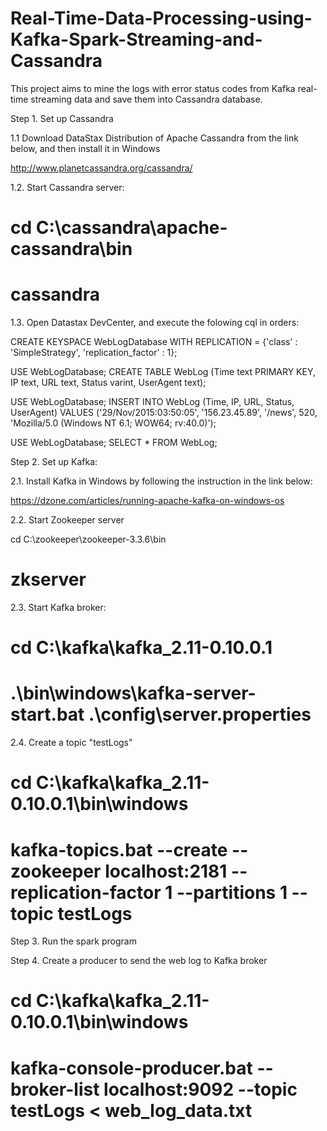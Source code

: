 # Real-Time-Data-Processing-using-Kafka-Spark-Streaming-and-Cassandra
This project aims to mine the logs with error status codes from Kafka real-time streaming data and save them into Cassandra database.

Step 1. Set up Cassandra

1.1 Download DataStax Distribution of Apache Cassandra from the link below, and then install it in Windows

http://www.planetcassandra.org/cassandra/

1.2. Start Cassandra server:

  # cd C:\cassandra\apache-cassandra\bin

  # cassandra

1.3. Open Datastax DevCenter, and execute the folowing cql in orders:

CREATE KEYSPACE WebLogDatabase WITH REPLICATION = {'class' : 'SimpleStrategy', 'replication_factor' : 1};

USE WebLogDatabase; CREATE TABLE WebLog (Time text PRIMARY KEY, IP text, URL text, Status varint, UserAgent text);

USE WebLogDatabase; INSERT INTO WebLog (Time, IP, URL, Status, UserAgent) VALUES ('29/Nov/2015:03:50:05', '156.23.45.89', '/news', 520, 'Mozilla/5.0 (Windows NT 6.1; WOW64; rv:40.0)');

USE WebLogDatabase; SELECT * FROM WebLog;

Step 2. Set up Kafka: 

2.1. Install Kafka in Windows by following the instruction in the link below:

https://dzone.com/articles/running-apache-kafka-on-windows-os

2.2. Start Zookeeper server

cd C:\zookeeper\zookeeper-3.3.6\bin
 
# zkserver
 
2.3. Start Kafka broker:

 # cd C:\kafka\kafka_2.11-0.10.0.1
 
 # .\bin\windows\kafka-server-start.bat .\config\server.properties
 
2.4. Create a topic "testLogs"

 # cd C:\kafka\kafka_2.11-0.10.0.1\bin\windows
 
 # kafka-topics.bat --create --zookeeper localhost:2181 --replication-factor 1 --partitions 1 --topic testLogs
 
Step 3. Run the spark program 

Step 4. Create a producer to send the web log to Kafka broker

# cd C:\kafka\kafka_2.11-0.10.0.1\bin\windows
 
# kafka-console-producer.bat --broker-list localhost:9092 --topic testLogs < web_log_data.txt
 

